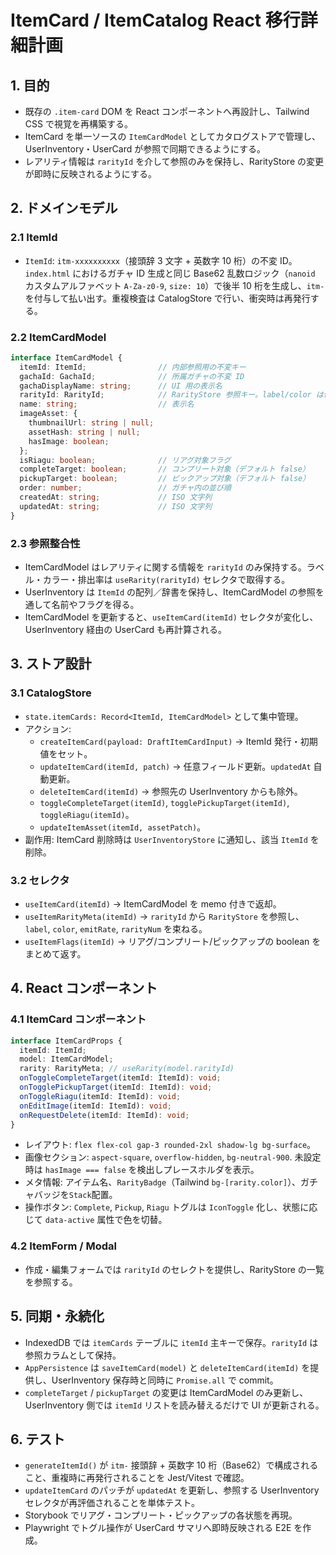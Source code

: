 # ItemCard / ItemCatalog React 移行詳細計画

## 1. 目的
- 既存の `.item-card` DOM を React コンポーネントへ再設計し、Tailwind CSS で視覚を再構築する。
- ItemCard を単一ソースの `ItemCardModel` としてカタログストアで管理し、UserInventory・UserCard が参照で同期できるようにする。
- レアリティ情報は `rarityId` を介して参照のみを保持し、RarityStore の変更が即時に反映されるようにする。

## 2. ドメインモデル
### 2.1 ItemId
- `ItemId`: `itm-xxxxxxxxxx`（接頭辞 3 文字 + 英数字 10 桁）の不変 ID。`index.html` におけるガチャ ID 生成と同じ Base62 乱数ロジック（`nanoid` カスタムアルファベット `A-Za-z0-9`, `size: 10`）で後半 10 桁を生成し、`itm-` を付与して払い出す。重複検査は CatalogStore で行い、衝突時は再発行する。

### 2.2 ItemCardModel
```ts
interface ItemCardModel {
  itemId: ItemId;                // 内部参照用の不変キー
  gachaId: GachaId;              // 所属ガチャの不変 ID
  gachaDisplayName: string;      // UI 用の表示名
  rarityId: RarityId;            // RarityStore 参照キー。label/color は保持しない
  name: string;                  // 表示名
  imageAsset: {
    thumbnailUrl: string | null;
    assetHash: string | null;
    hasImage: boolean;
  };
  isRiagu: boolean;              // リアグ対象フラグ
  completeTarget: boolean;       // コンプリート対象（デフォルト false）
  pickupTarget: boolean;         // ピックアップ対象（デフォルト false）
  order: number;                 // ガチャ内の並び順
  createdAt: string;             // ISO 文字列
  updatedAt: string;             // ISO 文字列
}
```

### 2.3 参照整合性
- ItemCardModel はレアリティに関する情報を `rarityId` のみ保持する。ラベル・カラー・排出率は `useRarity(rarityId)` セレクタで取得する。
- UserInventory は `ItemId` の配列／辞書を保持し、ItemCardModel の参照を通して名前やフラグを得る。
- ItemCardModel を更新すると、`useItemCard(itemId)` セレクタが変化し、UserInventory 経由の UserCard も再計算される。

## 3. ストア設計
### 3.1 CatalogStore
- `state.itemCards: Record<ItemId, ItemCardModel>` として集中管理。
- アクション:
  - `createItemCard(payload: DraftItemCardInput)` → ItemId 発行・初期値をセット。
  - `updateItemCard(itemId, patch)` → 任意フィールド更新。`updatedAt` 自動更新。
  - `deleteItemCard(itemId)` → 参照先の UserInventory からも除外。
  - `toggleCompleteTarget(itemId)`, `togglePickupTarget(itemId)`, `toggleRiagu(itemId)`。
  - `updateItemAsset(itemId, assetPatch)`。
- 副作用: ItemCard 削除時は `UserInventoryStore` に通知し、該当 `ItemId` を削除。

### 3.2 セレクタ
- `useItemCard(itemId)` → ItemCardModel を memo 付きで返却。
- `useItemRarityMeta(itemId)` → `rarityId` から `RarityStore` を参照し、`label`, `color`, `emitRate`, `rarityNum` を束ねる。
- `useItemFlags(itemId)` → リアグ/コンプリート/ピックアップの boolean をまとめて返す。

## 4. React コンポーネント
### 4.1 ItemCard コンポーネント
```ts
interface ItemCardProps {
  itemId: ItemId;
  model: ItemCardModel;
  rarity: RarityMeta; // useRarity(model.rarityId)
  onToggleCompleteTarget(itemId: ItemId): void;
  onTogglePickupTarget(itemId: ItemId): void;
  onToggleRiagu(itemId: ItemId): void;
  onEditImage(itemId: ItemId): void;
  onRequestDelete(itemId: ItemId): void;
}
```
- レイアウト: `flex flex-col gap-3 rounded-2xl shadow-lg bg-surface`。
- 画像セクション: `aspect-square`, `overflow-hidden`, `bg-neutral-900`. 未設定時は `hasImage === false` を検出しプレースホルダを表示。
- メタ情報: アイテム名、`RarityBadge`（Tailwind `bg-[rarity.color]`）、ガチャバッジを`Stack`配置。
- 操作ボタン: `Complete`, `Pickup`, `Riagu` トグルは `IconToggle` 化し、状態に応じて `data-active` 属性で色を切替。

### 4.2 ItemForm / Modal
- 作成・編集フォームでは `rarityId` のセレクトを提供し、RarityStore の一覧を参照する。

## 5. 同期・永続化
- IndexedDB では `itemCards` テーブルに `itemId` 主キーで保存。`rarityId` は参照カラムとして保持。
- `AppPersistence` は `saveItemCard(model)` と `deleteItemCard(itemId)` を提供し、UserInventory 保存時と同時に `Promise.all` で commit。
- `completeTarget` / `pickupTarget` の変更は ItemCardModel のみ更新し、UserInventory 側では `itemId` リストを読み替えるだけで UI が更新される。

## 6. テスト
- `generateItemId()` が `itm-` 接頭辞 + 英数字 10 桁（Base62）で構成されること、重複時に再発行されることを Jest/Vitest で確認。
- `updateItemCard` のパッチが `updatedAt` を更新し、参照する UserInventory セレクタが再評価されることを単体テスト。
- Storybook でリアグ・コンプリート・ピックアップの各状態を再現。
- Playwright でトグル操作が UserCard サマリへ即時反映される E2E を作成。
